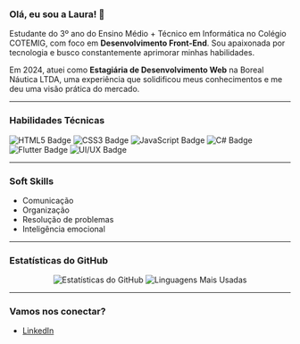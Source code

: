 ### Olá, eu sou a Laura! 👋

Estudante do 3º ano do Ensino Médio + Técnico em Informática no Colégio COTEMIG, com foco em **Desenvolvimento Front-End**. Sou apaixonada por tecnologia e busco constantemente aprimorar minhas habilidades.

Em 2024, atuei como **Estagiária de Desenvolvimento Web** na Boreal Náutica LTDA, uma experiência que solidificou meus conhecimentos e me deu uma visão prática do mercado.

---

### Habilidades Técnicas

<img src="https://img.shields.io/badge/HTML5-E34F26?style=for-the-badge&logo=html5&logoColor=white" alt="HTML5 Badge"> 
<img src="https://img.shields.io/badge/CSS3-1572B6?style=for-the-badge&logo=css3&logoColor=white" alt="CSS3 Badge"> 
<img src="https://img.shields.io/badge/JavaScript-F7DF1E?style=for-the-badge&logo=javascript&logoColor=black" alt="JavaScript Badge"> 
<img src="https://img.shields.io/badge/C%23-239120?style=for-the-badge&logo=c-sharp&logoColor=white" alt="C# Badge"> 
<img src="https://img.shields.io/badge/Flutter-02569B?style=for-the-badge&logo=flutter&logoColor=white" alt="Flutter Badge"> 
<img src="https://img.shields.io/badge/UI/UX-4A90E2?style=for-the-badge&logo=figma&logoColor=white" alt="UI/UX Badge">

---

### Soft Skills

* Comunicação
* Organização
* Resolução de problemas
* Inteligência emocional

---

### Estatísticas do GitHub

<p align="center">
  <img src="https://github-readme-stats.vercel.app/api?username=borsagli&show_icons=true&theme=radical&count_private=true" alt="Estatísticas do GitHub" />
  <img src="https://github-readme-stats.vercel.app/api/top-langs/?username=borsagli&layout=compact&theme=radical" alt="Linguagens Mais Usadas" />
</p>

---

### Vamos nos conectar?

* [LinkedIn](https://br.linkedin.com/in/laura-borsagli-7812a0306)
